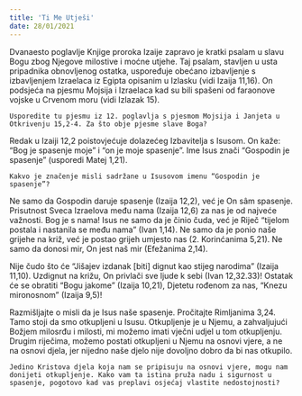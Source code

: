 ```yaml
---
title: 'Ti Me Utješi'
date: 28/01/2021
---
```


Dvanaesto poglavlje Knjige proroka Izaije zapravo je kratki psalam u slavu Bogu zbog Njegove milostive i moćne utjehe. Taj psalam, stavljen u usta pripadnika obnovljenog ostatka, uspoređuje obećano izbavljenje s izbavljenjem Izraelaca iz Egipta opisanim u Izlasku (vidi Izaija 11,16). On podsjeća na pjesmu Mojsija i Izraelaca kad su bili spašeni od faraonove vojske u Crvenom moru (vidi Izlazak 15).

`Usporedite tu pjesmu iz 12. poglavlja s pjesmom Mojsija i Janjeta u Otkrivenju 15,2-4. Za što obje pjesme slave Boga?`

Redak u Izaiji 12,2 poistovjećuje dolazećeg Izbavitelja s Isusom. On kaže: “Bog je spasenje moje” i “on je moje spasenje”. Ime Isus znači “Gospodin je spasenje” (usporedi Matej 1,21).

`Kakvo je značenje misli sadržane u Isusovom imenu “Gospodin je spasenje”?`

Ne samo da Gospodin daruje spasenje (Izaija 12,2), već je On sâm spasenje. Prisutnost Sveca Izraelova među nama (Izaija 12,6) za nas je od najveće važnosti. Bog je s nama! Isus ne samo da je činio čuda, već je Riječ “tijelom postala i nastanila se među nama” (Ivan 1,14). Ne samo da je ponio naše grijehe na križ, već je postao grijeh umjesto nas (2. Korinćanima 5,21). Ne samo da donosi mir, On jest naš mir (Efežanima 2,14).

Nije čudo što će “Jišajev izdanak [biti] dignut kao stijeg narodima” (Izaija 11,10). Uzdignut na križu, On privlači sve ljude k sebi (Ivan 12,32.33)! Ostatak će se obratiti “Bogu jakome” (Izaija 10,21), Djetetu rođenom za nas, “Knezu mironosnom” (Izaija 9,5)!

Razmišljajte o misli da je Isus naše spasenje. Pročitajte Rimljanima 3,24. Tamo stoji da smo otkupljeni u Isusu. Otkupljenje je u Njemu, a zahvaljujući Božjem milosrđu i milosti, mi možemo imati vječni udjel u tom otkupljenju. Drugim riječima, možemo postati otkupljeni u Njemu na osnovi vjere, a ne na osnovi djela, jer nijedno naše djelo nije dovoljno dobro da bi nas otkupilo.

`Jedino Kristova djela koja nam se pripisuju na osnovi vjere, mogu nam donijeti otkupljenje. Kako vam ta istina pruža nadu i sigurnost u spasenje, pogotovo kad vas preplavi osjećaj vlastite nedostojnosti?`